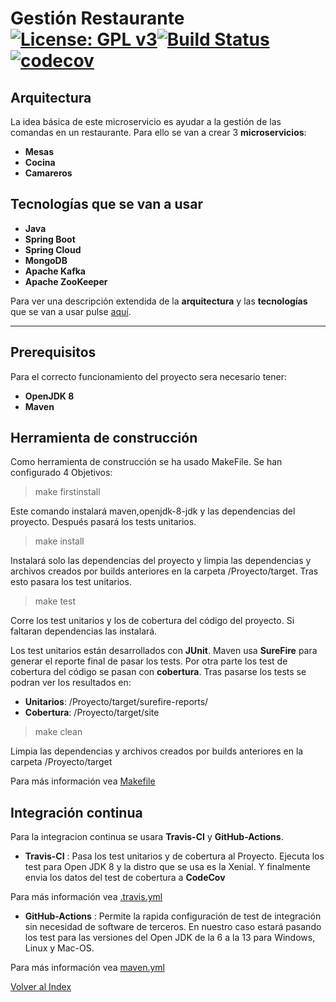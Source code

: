# Gestión Restaurante [![License: GPL v3](https://img.shields.io/badge/License-GPLv3-blue.svg)](https://www.gnu.org/licenses/gpl-3.0)[![Build Status](https://travis-ci.org/antmordhar/ProyectoCC.svg?branch=master)](https://travis-ci.org/antmordhar/ProyectoCC)[![codecov](https://codecov.io/gh/antmordhar/ProyectoCC/branch/master/graph/badge.svg)](https://codecov.io/gh/antmordhar/ProyectoCC)

## Arquitectura
La idea básica de este microservicio es ayudar a la gestión de las comandas en un restaurante.
Para ello se van a crear 3 **microservicios**:

* **Mesas** 
* **Cocina** 
* **Camareros** 
  
## **Tecnologías** que se van a usar

* **Java**
* **Spring Boot** 
* **Spring Cloud**
* **MongoDB**
* **Apache Kafka**
* **Apache ZooKeeper**

Para ver una descripción extendida de la **arquitectura** y las **tecnologías** que se van a usar pulse [aquí](https://antmordhar.github.io/ProyectoCC/Documentacion/arquitectura).

---
## Prerequisitos

Para el correcto funcionamiento del proyecto sera necesario tener:

* **OpenJDK 8**
* **Maven**
  
## Herramienta de construcción

Como herramienta de construcción se ha usado MakeFile. Se han configurado 4 Objetivos:

>make firstinstall

Este comando instalará maven,openjdk-8-jdk y las dependencias del proyecto. Después pasará los tests unitarios.

>make install

Instalará solo las dependencias del proyecto y limpia las dependencias y archivos creados por builds anteriores en la carpeta /Proyecto/target. Tras esto pasara los test unitarios.

>make test

Corre los test unitarios y los de cobertura del código del proyecto. Si faltaran dependencias las instalará.

Los test unitarios están desarrollados con **JUnit**. Maven usa **SureFire** para generar el reporte final de pasar los tests.
Por otra parte los test de cobertura del código se pasan con **cobertura**. Tras pasarse los tests se podran ver los resultados en:
* **Unitarios**: /Proyecto/target/surefire-reports/ 
* **Cobertura**: /Proyecto/target/site 

>make clean

Limpia las dependencias y archivos creados por builds anteriores en la carpeta /Proyecto/target

Para más información vea [Makefile](https://github.com/antmordhar/ProyectoCC/blob/master/Makefile)

## Integración continua

Para la integracion continua se usara **Travis-CI** y **GitHub-Actions**.

* **Travis-CI** : Pasa los test unitarios y de cobertura al Proyecto. Ejecuta los test para  Open JDK 8 y la distro que se usa es la Xenial. Y finalmente envia los datos del test de cobertura a **CodeCov**

Para más información vea [.travis.yml](https://github.com/antmordhar/ProyectoCC/blob/master/.travis.yml)

* **GitHub-Actions** : Permite la rapida configuración de test de integración sin necesidad de software de terceros. En nuestro caso estará pasando los test para las versiones del Open JDK de la 6 a la 13 para Windows, Linux y Mac-OS.

Para más información vea [maven.yml](https://github.com/antmordhar/ProyectoCC/blob/master/.github/workflows/maven.yml)


[Volver al Index](https://antmordhar.github.io/ProyectoCC/)